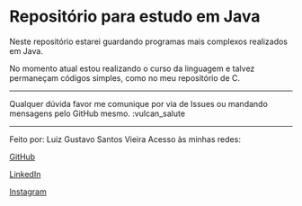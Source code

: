 # Repositório para estudo em Java

Neste repositório estarei guardando programas mais complexos realizados em Java.

No momento atual estou realizando o curso da linguagem e talvez permaneçam códigos simples, como no meu repositório de C.

---

Qualquer dúvida favor me comunique por via de Issues ou mandando mensagens pelo GitHub mesmo. :vulcan_salute

---

Feito por: Luiz Gustavo Santos Vieira
Acesso às minhas redes:

[GitHub](https://github.com/LuizVieira11)

[LinkedIn](https://www.linkedin.com/in/luiz-gustavo-santos-vieira-b78031260/)

[Instagram](https://www.instagram.com/luizsv11/)